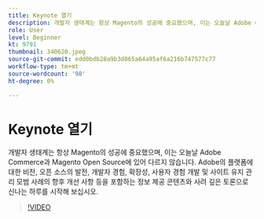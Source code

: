 ```yaml
---
title: Keynote 열기
description: 개발자 생태계는 항상 Magento의 성공에 중요했으며, 이는 오늘날 Adobe Commerce과 Magento Open Source에 있어 다르지 않습니다. 시작 ... (설명은 60~160자 사이여야 함)
role: User
level: Beginner
kt: 9791
thumbnail: 340620.jpeg
source-git-commit: edd0bdb28a9b3d065a64a95af6a216b747577c77
workflow-type: tm+mt
source-wordcount: '98'
ht-degree: 0%

---
```


# Keynote 열기

개발자 생태계는 항상 Magento의 성공에 중요했으며, 이는 오늘날 Adobe Commerce과 Magento Open Source에 있어 다르지 않습니다. Adobe의 플랫폼에 대한 비전, 오픈 소스의 발전, 개발자 경험, 확장성, 사용자 경험 개발 및 사이트 유지 관리 모범 사례의 향후 개선 사항 등을 포함하는 정보 제공 콘텐츠와 사려 깊은 토론으로 신나는 하루를 시작해 보십시오.

>[!VIDEO](https://video.tv.adobe.com/v/340620/?quality=12&learn=on)
